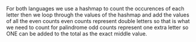 For both languages we use a hashmap to count the occurences of each letter
then we loop through the values of the hashmap and add the values of all the even counts
even counts represent double letters so that is what we need to count for palindrome
odd counts represent one extra letter so ONE can be added to the total as the exact middle value.